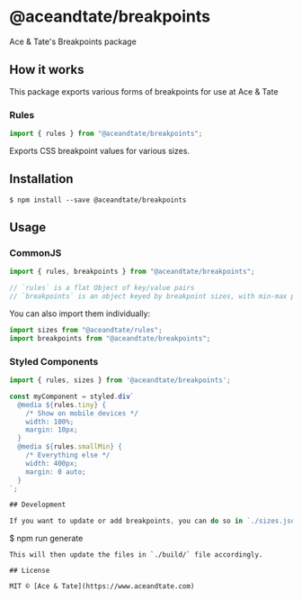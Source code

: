 # @aceandtate/breakpoints

Ace &amp; Tate's Breakpoints package

## How it works

This package exports various forms of breakpoints for use at Ace & Tate

### Rules

```js
import { rules } from "@aceandtate/breakpoints";
```

Exports CSS breakpoint values for various sizes.

## Installation

```
$ npm install --save @aceandtate/breakpoints
```

## Usage

### CommonJS

```js
import { rules, breakpoints } from "@aceandtate/breakpoints";

// `rules` is a flat Object of key/value pairs
// `breakpoints` is an object keyed by breakpoint sizes, with min-max pairs
```

You can also import them individually:

```js
import sizes from "@aceandtate/rules";
import breakpoints from "@aceandtate/breakpoints";
```

### Styled Components

```js
import { rules, sizes } from '@aceandtate/breakpoints';

const myComponent = styled.div`
  @media ${rules.tiny} {
    /* Show on mobile devices */
    width: 100%;
    margin: 10px;
  }
  @media ${rules.smallMin} {
    /* Everything else */
    width: 400px;
    margin: 0 auto;
  }
`;

## Development

If you want to update or add breakpoints, you can do so in `./sizes.json`, and then run:
```

$ npm run generate

```
This will then update the files in `./build/` file accordingly.

## License

MIT © [Ace & Tate](https://www.aceandtate.com)
```
